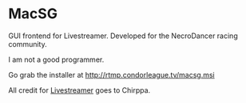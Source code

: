 # MacSG
GUI frontend for Livestreamer.  Developed for the NecroDancer racing community.

I am not a good programmer.

Go grab the installer at http://rtmp.condorleague.tv/macsg.msi

All credit for [Livestreamer](https://github.com/chrippa/livestreamer) goes to Chirppa.
